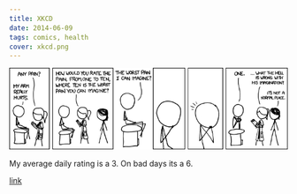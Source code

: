 ```yaml
---
title: XKCD
date: 2014-06-09
tags: comics, health
cover: xkcd.png
---
```


![XKCD](../images/xkcd.png)

My average daily rating is a 3. On bad days its a 6.

[link](https://xkcd.com/883/)

